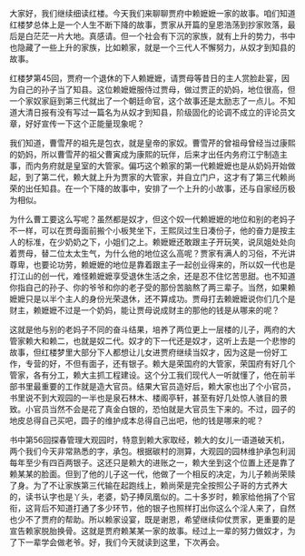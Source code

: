 
大家好，我们继续细读红楼。今天我们来聊聊贾府中赖嬷嬷一家的故事。咱们知道红楼梦总体上是一个人生不断下降的故事，贾家从开篇的皇恩浩荡到抄家败落，最后是白茫茫一片大地。真感请。但一个社会有下沉的家族，就有上升的势力，书中也隐藏了一些上升的家族，比如赖家，就是一个三代人不懈努力，从奴才到知县的故事。

红楼梦第45回，贾府一个退休的下人赖嬷嬷，请贾母等昔日的主人赏脸赴宴，因为自己的孙子当了知县。这位赖嬷嬷服侍过贾母，做过贾正的奶妈，地位很高，但一个家奴家庭到第三代就出了一个朝廷命官，这个故事还是太励志了一点儿。不知道大清日报有没有写过一篇名为从奴才到知县，阶级固化的论调不成立的评论员文章，好好宣传一下这个正能量现象呢？

我们知道，曹雪芹的祖先是包衣，就是皇帝的家奴。曹雪芹的曾祖母曾经当过康熙的奶妈，所以曹雪芹的祖父曹寅成为康熙的玩伴，后来才出任内务府江宁制造主事，而内务府就是皇室的大管家。偏巧这个赖家的第一代赖嬷嬷也是从奶妈开始做起，到了第二代，赖大就上升为贾家的大管家，并自立门户，这才有了第三代赖尚荣的出任知县。在一个下降的故事中，安排了一个上升的小故事，还与自家经历极为相似。

为什么曹工要这么写呢？虽然都是奴才，但这个奴一代赖嬷嬷的地位和别的老妈子不一样，可以在贾母面前搬个小板凳坐下，王熙凤过生日凑份子，他的奋力是按主人的标准，在少奶奶之下，小姐们之上。赖嬷嬷还敢跟主子开玩笑，说凤姐处处向着贾母，替二位太太生气，为什么他的地位这么高呢？贾家有满人的习俗，不光讲尊卑，也要论功劳，赖嬷嬷的地位是靠着跟主子一起创业得来的，所以奴一代也是打江山的创一代，难怪赖嬷嬷享受退休生活之余，还是忍不住忆苦思甜。也不知道你指自己的孙子、你的爷爷和你的老子受的那份苦脑熬了两三辈子。当然，如果赖嬷嬷只是以半个主人的身份光荣退休，还不算成功。贾母打去赖嬷嬷说你们几个是财主，赖嬷嬷不过是一个奶妈，能让贾母说成财主的那他的钱是从哪来的呢？

这就是他与别的老妈子不同的奋斗结果，培养了两位更上一层楼的儿子，两府的大管家赖大和赖二，也就是奴二代。奴才的下一代还是奴才，这听上去是一个悲惨的故事，但红楼梦里大部分下人都想让儿女进贾府继续当奴才，因为这是一份好工作，专营的好，不但有面子，还有银子。赖大是荣国府的大管家，荣国府有好几个管家，各有分工，赖大主抓工程建设。这个分工我们现代人一听就懂了，他在前半部书里最重要的工作就是造大官员。结果大官员造好后，赖大家也出了个小官员，书里说不到大观园的一半也是泉石林木、楼阁亭轩，甚至有好几处惊人骇目的景致。小官员当然不会是花了真金白银的，恐怕就是大官员生下来的。不过，园子的地皮总得自己买吧，圆子的维护成本总得自己出吧，他的钱是哪来的呢？

书中第56回探春管理大观园时，特意到赖大家取经，赖大的女儿一语道破天机，两个我们今天非常熟悉的字，承包。根据碳村的测算，大观园的园林维护承包利润每年至少有四百两银子。这还只是赖大的进账之一，赖大坐到这个位置上还是靠了赖某某的脸面。但到了他的儿子这一代，他做了一个相反的决定，为儿子赖尚荣赎了身。为了不让家族第三代输在起跑线上，赖尚荣是完全按照公子哥的方式养大的，读书认字也是丫头，老婆，奶子捧凤凰似的。二十多岁时，赖家给他捐了个官衔，这背后不知道打通了多少环节，他的银子也照样打出你这么个淫人来了，自然也少不了贾府的帮助。所以赖家设宴，既是谢恩，希望继续仰仗贾家，更重要的是宣告赖家脱胎换骨。这就是贾府赖某某一家的故事。经过上一辈的努力做奴才，为了下一辈学会做老爷。好，我们今天就读到这里，下次再会。




